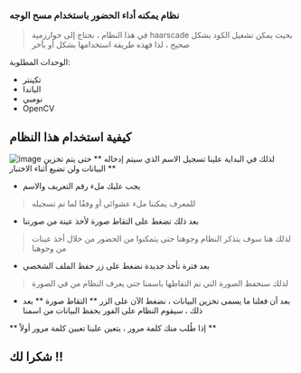 ### نظام يمكنه أداء الحضور باستخدام مسح الوجه

> في هذا النظام ، نحتاج إلى خوارزمية haarscade بحيث يمكن تشغيل الكود بشكل صحيح ، لذا فهذه طريقة استخدامها بشكل أو بآخر

الوحدات المطلوبة:

- تكينتر
- الباندا
- نومبي
- OpenCV

## كيفية استخدام هذا النظام
![image](https://user-images.githubusercontent.com/56282493/136215217-a4fa8ed8-85ec-4c4e-bad4-27a97bf47e29.png)
 لذلك في البداية علينا تسجيل الاسم الذي سيتم إدخاله ** حتى يتم تخزين البيانات ولن تضيع أثناء الاختبار **

- يجب عليك ملء رقم التعريف والاسم
> للمعرف يمكننا ملء عشوائي أو وفقًا لما تم تسجيله

- بعد ذلك تضغط على التقاط صورة لأخذ عينة من صورتنا
> لذلك هنا سوف يتذكر النظام وجوهنا حتى يتمكنوا من الحضور من خلال أخذ عينات من وجوهنا

- بعد فترة نأخذ جديدة نضغط على زر حفظ الملف الشخصي
> لذلك سنحفظ الصورة التي تم التقاطها باسمنا حتى يعرف النظام من في الصورة

- بعد أن فعلنا ما يسمى تخزين البيانات ، نضغط الآن على الزر ** التقاط صورة **
بعد ذلك ، سيقوم النظام على الفور بحفظ البيانات من اسمنا

** إذا طُلب منك كلمة مرور ، يتعين علينا تعيين كلمة مرور أولاً **

## شكرا لك !!
